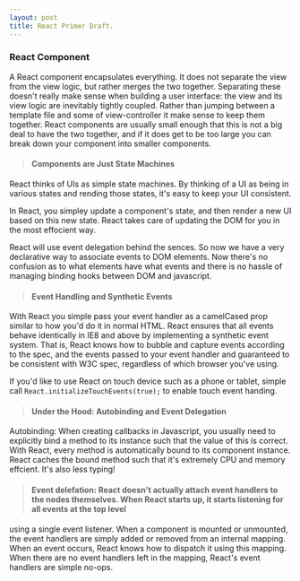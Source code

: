 ```yaml
---
layout: post
title: React Primer Draft.
---
```


### React Component

A React component encapsulates everything. It does not separate the view from the view logic, but rather merges the two together. Separating these doesn't really make
sense when building a user interface: the view and its view logic are inevitably tightly coupled. Rather than jumping between a template file and some of view-controller
it make sense to keep them together. React components are usually small enough that this is not a big deal to have the two together, and if it does get to be too large 
you can break down your component into smaller components.

> #### Components are Just State Machines
  
 React thinks of UIs as simple state machines. By thinking of a UI as being in various states and rending those states, it's easy to keep your UI consistent.

 In React, you simpley update a component's state, and then render a new UI based on this new state. React takes care of updating the DOM for you in the most effocient
 way.

 React will use event delegation behind the sences. So now we have a very declarative way to associate events to DOM elements. Now there's no confusion as to what 
 elements have what events and there is no hassle of managing binding hooks between DOM and javascript.

 > #### Event Handling and Synthetic Events
    
   With React you simple pass your event handler as a camelCased prop similar to how you'd do it in normal HTML. React ensures that all events behave identically in IE8 and above by implementing a synthetic event system. That is, React knows how to bubble and capture events according to the spec, and the events passed to your event 
   handler and guaranteed to be consistent with W3C spec, regardless of which browser you've using.

   If you'd like to use React on touch device such as a phone or tablet, simple call `React.initializeTouchEvents(true);` to enable touch event handing.

> #### Under the Hood: Autobinding and Event Delegation

  Autobinding: When creating callbacks in Javascript, you usually need to explicitly bind a method to its instance such that the value of this is correct. With React,
  every method is automatically bound to its component instance. React caches the bound method such that it's extremely CPU and memory effcient. It's also less typing!

> #### Event delefation: React doesn't actually attach event handlers to the nodes themselves. When  React starts up, it starts listening for all events at the top level
using a single event listener. When a component is mounted or unmounted, the event handlers are simply added or removed from an internal mapping. When an event occurs,
      React knows how to dispatch it using this mapping. When there are no event handlers left in the mapping, React's event handlers are simple no-ops.





































